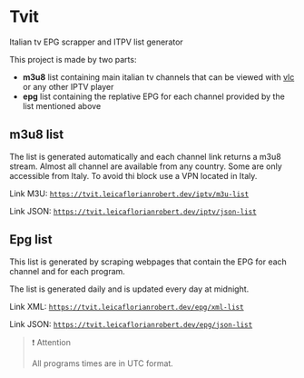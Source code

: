 # Tvit

Italian tv EPG scrapper and ITPV list generator

This project is made by two parts:

- **m3u8** list containing main italian tv channels that can be viewed with [vlc](https://www.vlc.org/) or any other
  IPTV player
- **epg** list containing the replative EPG for each channel provided by the list mentioned above

## m3u8 list

The list is generated automatically and each channel link returns a m3u8 stream.
Almost all channel are available from any country. Some are only accessible from Italy. To avoid thi block use a VPN
located in Italy.

Link M3U: [`https://tvit.leicaflorianrobert.dev/iptv/m3u-list`](https://tvit.leicaflorianrobert.dev/iptv/m3u-list)

Link JSON: [`https://tvit.leicaflorianrobert.dev/iptv/json-list`](https://tvit.leicaflorianrobert.dev/iptv/json-list)

## Epg list

This list is generated by scraping webpages that contain the EPG for each channel and for each program.

The list is generated daily and is updated every day at midnight.

Link XML: [`https://tvit.leicaflorianrobert.dev/epg/xml-list`](https://tvit.leicaflorianrobert.dev/epg/xml-list)

Link JSON: [`https://tvit.leicaflorianrobert.dev/epg/json-list`](https://tvit.leicaflorianrobert.dev/epg/json-list)

> ❗️ Attention
>
> All programs times are in UTC format.
